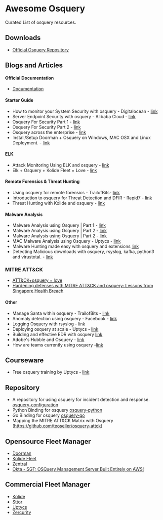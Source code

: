 # Awesome Osquery
Curated List of osquery resources.


## Downloads
* [Official Osquery Repository](https://osquery.io/downloads/official/3.3.2)

## Blogs and Articles

#### Official Documentation
* [Documentation](https://osquery.readthedocs.io/en/latest/)

#### Starter Guide
* How to monitor your System Security with osquery - Digitalocean - [link](https://www.digitalocean.com/community/tutorials/how-to-monitor-your-system-security-with-osquery-on-ubuntu-16-04)
* Server Endpoint Security with osquery - Alibaba Cloud - [link](https://www.alibabacloud.com/blog/server-endpoint-security-with-osquery_594950)
* Osquery For Security Part 1 - [link](https://medium.com/@clong/osquery-for-security-b66fffdf2daf)
* Osquery For Security Part 2 - [link](https://medium.com/@clong/osquery-for-security-part-2-2e03de4d3721)
* Osquery across the enterprise - [link](https://medium.com/palantir/osquery-across-the-enterprise-3c3c9d13ec55)
* Install/Setup Doorman + Osquery on Windows, MAC OSX and Linux Deployment. - [link](https://holdmybeersecurity.com/2017/08/17/installsetup-doorman-osquery-on-windows-mac-osx-and-linux-deployment/#comment-10468)

#### ELK
* Attack Monitoring Using ELK and osquery - [link](http://www.prajalkulkarni.com/2016/05/attack-monitoring-using-elk-outofband.html)
* Elk + Osquery + Kolide Fleet = Love  - [link](https://jordanpotti.com/2018/02/16/elk-osquery-kolide-fleet-love/)

#### Remote Forensics & Threat Hunting
* Using osquery for remote forensics - TrailofBits- [link](https://blog.trailofbits.com/2019/05/31/using-osquery-for-remote-forensics/)
* Introduction to osquery for Threat Detection and DFIR - Rapid7 - [link](https://blog.rapid7.com/2016/05/09/introduction-to-osquery-for-threat-detection-dfir/)
* Threat Hunting with Kolide and osquery - [link](https://resources.infosecinstitute.com/category/enterprise/threat-hunting/threat-hunting-solutions/how-to-build-a-threat-hunting-tool-in-10-steps/threat-hunting-with-kolide-and-osquery/#gref)


#### Malware Analysis
* Malware Analysis using Osquery | Part 1 - [link](https://hackernoon.com/malware-analysis-using-osquery-part-1-78f5f617cc19)
* Malware Analysis using Osquery | Part 2 - [link](https://hackernoon.com/malware-analysis-using-osquery-part-2-69f08ec2ecec)
* Malware Analysis using Osquery | Part 2 - [link](https://hackernoon.com/malware-analysis-using-osquery-part-3-9dc805b67d16)
* MAC Malware Analysis using Osquery - Uptycs - [link](https://www.uptycs.com/blog/malware-analysis-using-osquery)
* Malware Hunting made easy with osquery and extensions [link](https://medium.com/@atul_15222/malware-hunting-made-easy-with-osquery-and-extensions-64361abac667)
* Detecting Malicious downloads with osquery, rsyslog, kafka, python3 and virustotal. - [link](https://holdmybeersecurity.com/2019/04/25/detecting-malicious-downloads-with-osquery-rsyslog-kafka-python3-and-virustotal/)

### MITRE ATT&CK
* [ATT&CK+osquery = love](https://www.carbonblack.com/2018/10/29/attck-osquery-love/)
* [Hardening defenses with MITRE ATT&CK and osquery: Lessons from Singapore Health Breach](https://www.uptycs.com/blog/hardening-defenses-with-mitre-attck-and-osquery-lessons-from-singapore-health-breach)

#### Other
* Manage Santa within osquery - TrailofBits - [link](https://blog.trailofbits.com/2018/05/29/manage-santa-within-osquery/)
* Anomaly detection using osquery - Facebook  - [link](https://es-la.facebook.com/notes/protect-the-graph/anomaly-detection-using-osquery/1532788613627951/)
* Logging Osquery with rsyslog - [link](https://holdmybeersecurity.com/2019/03/29/logging-osquery-with-rsyslog-v8-love-at-first-sight/)
* Deploying osquery at scale - Uptycs - [link](https://www.uptycs.com/blog/deploying-osquery-at-scale-a-comprehensive-list-of-open-source-tools)
* Building and effective EDR with osquery [link](https://medium.com/@atul_15222/building-an-effective-edr-f8b1b037d6da)
* Adobe's Hubble and Osquery - [link](https://blogs.adobe.com/security/2017/12/introducing-hubblestack.html)
* How are teams currently using osquery -[link](https://blog.trailofbits.com/2017/11/09/how-are-teams-currently-using-osquery/)


## Courseware
* Free osquery training by Uptycs - [link](https://www.uptycs.com/free-osquery-training-intro-to-osquery)

## Repository 
* A repository for using osquery for incident detection and response. [osquery-configuration](https://github.com/palantir/osquery-configuration)
* Python Binding for osquery [osquery-python](https://github.com/osquery/osquery-python)
* Go Binding for osquery [osquery-go](https://github.com/kolide/osquery-go)
* Mapping the MITRE ATT&CK Matrix with Osquery (https://github.com/teoseller/osquery-attck)

## Opensource Fleet Manager
* [Doorman](https://github.com/mwielgoszewski/doorman)
* [Kolide Fleet](https://github.com/kolide/fleet)
* [Zentral](https://github.com/zentralopensource/zentral/wiki)
* [Okta - SGT: OSQuery Management Server Built Entirely on AWS!](https://github.com/OktaSecurityLabs/sgt)

## Commercial Fleet Manager
* [Kolide](https://kolide.com/)
* [Sttor](https://sttor.com)
* [Uptycs](https://www.uptycs.com/)
* [Zercurity](https://www.zercurity.com/)














